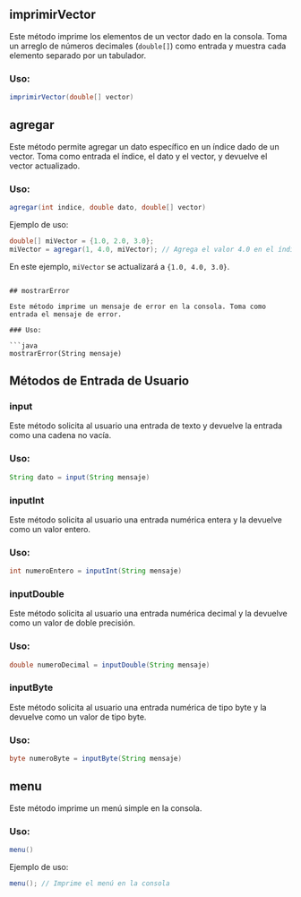 
## imprimirVector

Este método imprime los elementos de un vector dado en la consola. Toma un arreglo de números decimales (`double[]`) como entrada y muestra cada elemento separado por un tabulador.

### Uso:

```java
imprimirVector(double[] vector)
```

## agregar

Este método permite agregar un dato específico en un índice dado de un vector. Toma como entrada el índice, el dato y el vector, y devuelve el vector actualizado.

### Uso:

```java
agregar(int indice, double dato, double[] vector)
```

Ejemplo de uso:

```java
double[] miVector = {1.0, 2.0, 3.0};
miVector = agregar(1, 4.0, miVector); // Agrega el valor 4.0 en el índice 1
```

En este ejemplo, `miVector` se actualizará a `{1.0, 4.0, 3.0}`.
```

## mostrarError

Este método imprime un mensaje de error en la consola. Toma como entrada el mensaje de error.

### Uso:

```java
mostrarError(String mensaje)
```

## Métodos de Entrada de Usuario

### input

Este método solicita al usuario una entrada de texto y devuelve la entrada como una cadena no vacía.

### Uso:

```java
String dato = input(String mensaje)
```

### inputInt

Este método solicita al usuario una entrada numérica entera y la devuelve como un valor entero.

### Uso:

```java
int numeroEntero = inputInt(String mensaje)
```

### inputDouble

Este método solicita al usuario una entrada numérica decimal y la devuelve como un valor de doble precisión.

### Uso:

```java
double numeroDecimal = inputDouble(String mensaje)
```

### inputByte

Este método solicita al usuario una entrada numérica de tipo byte y la devuelve como un valor de tipo byte.

### Uso:

```java
byte numeroByte = inputByte(String mensaje)
```

## menu

Este método imprime un menú simple en la consola.

### Uso:

```java
menu()
```

Ejemplo de uso:

```java
menu(); // Imprime el menú en la consola
```

